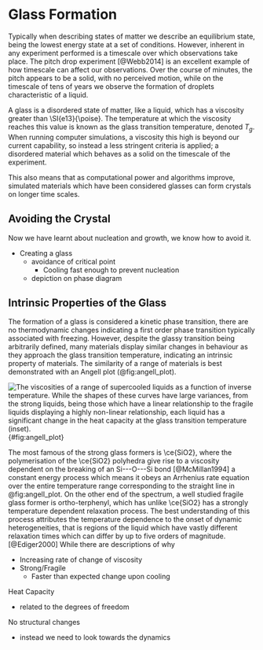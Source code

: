 # Glass Formation

Typically when describing states of matter
we describe an equilibrium state,
being the lowest energy state
at a set of conditions.
However, inherent in any experiment performed
is a timescale over which observations take place.
The pitch drop experiment [@Webb2014]
is an excellent example of how timescale
can affect our observations.
Over the course of minutes,
the pitch appears to be a solid,
with no perceived motion,
while on the timescale of tens of years
we observe the formation of droplets
characteristic of a liquid.

A glass is a disordered state of matter, like a liquid,
which has a viscosity greater than \SI{e13}{\poise}.
The temperature at which the viscosity reaches this value
is known as the glass transition temperature, denoted $T_g$.
When running computer simulations,
a viscosity this high is beyond our current capability,
so instead a less stringent criteria is applied;
a disordered material which behaves as a solid
on the timescale of the experiment.

This also means that as computational power
and algorithms improve,
simulated materials which have been considered glasses
can form crystals on longer time scales.

## Avoiding the Crystal

Now we have learnt about nucleation and growth,
we know how to avoid it.

- Creating a glass
    - avoidance of critical point
        - Cooling fast enough to prevent nucleation
    - depiction on phase diagram

## Intrinsic Properties of the Glass

The formation of a glass
is considered a kinetic phase transition,
there are no thermodynamic changes
indicating a first order phase transition
typically associated with freezing.
However, despite the glassy transition
being arbitrarily defined,
many materials display similar changes
in behaviour as they approach the glass transition temperature,
indicating an intrinsic property of materials.
The similarity of a range of materials
is best demonstrated with an Angell plot (@fig:angell_plot).

![The viscosities of a range of supercooled liquids
as a function of inverse temperature.
While the shapes of these curves have large variances,
from the *strong* liquids,
being those which have a linear relationship
to the *fragile* liquids displaying a highly
non-linear relationship,
each liquid has a significant change in the heat capacity
at the glass transition temperature (inset).
](01_Introduction/figures/angell.png){#fig:angell_plot}

The most famous of the strong glass formers is \ce{SiO2},
where the polymerisation of the \ce{SiO2} polyhedra
give rise to a viscosity dependent on
the breaking of an Si---O---Si bond [@McMillan1994]
a constant energy process which means it obeys
an Arrhenius rate equation over the entire temperature range
corresponding to the straight line in @fig:angell_plot.
On the other end of the spectrum,
a well studied fragile glass former is ortho-terphenyl,
which has unlike \ce{SiO2} has a
strongly temperature dependent relaxation process.
The best understanding of this process
attributes the temperature dependence
to the onset of dynamic heterogeneities,
that is regions of the liquid which have
vastly different relaxation times
which can differ by up to five orders of magnitude.[@Ediger2000]
While there are descriptions of why

- Increasing rate of change of viscosity
- Strong/Fragile
    - Faster than expected change upon cooling

Heat Capacity

- related to the degrees of freedom

No structural changes

- instead we need to look towards the dynamics
